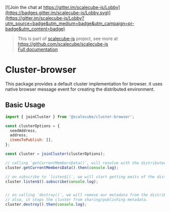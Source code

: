 [![Join the chat at https://gitter.im/scalecube-js/Lobby](https://badges.gitter.im/scalecube-js/Lobby.svg)](https://gitter.im/scalecube-js/Lobby?utm_source=badge&utm_medium=badge&utm_campaign=pr-badge&utm_content=badge)

> This is part of [scalecube-js](https://github.com/scalecube/scalecube-js) project, see more at <https://github.com/scalecube/scalecube-js>  
> [Full documentation](https://scalecube.github.io/javascript-docs)

# Cluster-browser

This package provides a default cluster implementation for browser.
it uses native browser message event for creating the distributed environment.

## Basic Usage

```javascript
import { joinCluster } from '@scalecube/cluster-browser';

const clusterOptions = {
  seedAddress,
  address,
  itemsToPublish: [],
};

const cluster = joinCluster(clusterOptions);

// calling `getCurrentMembersData()`, will resolve with the distributed environment's latest state.
cluster.getCurrentMembersData().then(console.log); 

// on subscribe to `listen$()`, we will start getting emits of the distributed environment's latest state.
cluster.listen$().subscribe(console.log); 


// on calling `destroy()`, we will remove our metadata from the distributed environment. 
// also, it stops the cluster from sharing/publishing metadata.
cluster.destroy().then(console.log); 
```
